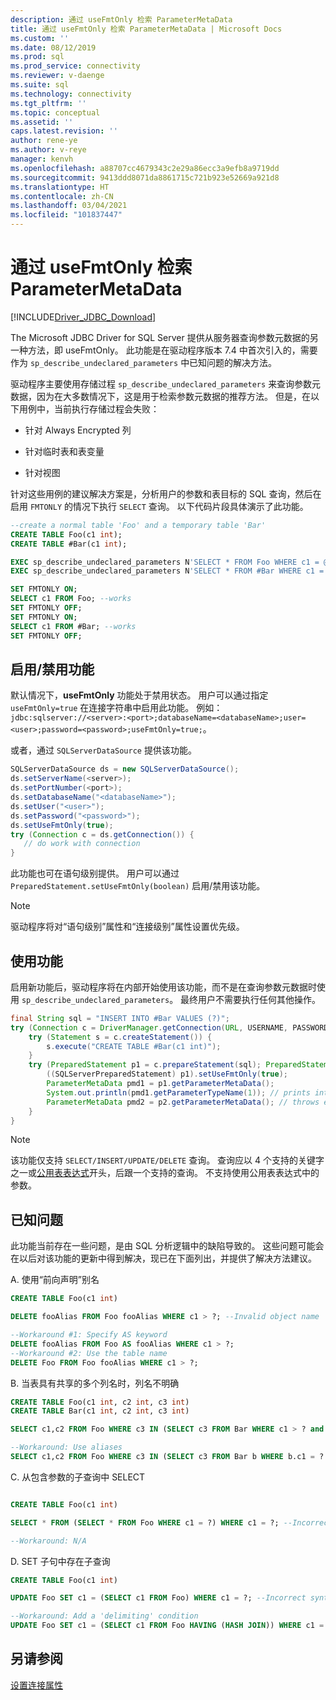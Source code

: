 ```yaml
---
description: 通过 useFmtOnly 检索 ParameterMetaData
title: 通过 useFmtOnly 检索 ParameterMetaData | Microsoft Docs
ms.custom: ''
ms.date: 08/12/2019
ms.prod: sql
ms.prod_service: connectivity
ms.reviewer: v-daenge
ms.suite: sql
ms.technology: connectivity
ms.tgt_pltfrm: ''
ms.topic: conceptual
ms.assetid: ''
caps.latest.revision: ''
author: rene-ye
ms.author: v-reye
manager: kenvh
ms.openlocfilehash: a88707cc4679343c2e29a86ecc3a9efb8a9719dd
ms.sourcegitcommit: 9413ddd8071da8861715c721b923e52669a921d8
ms.translationtype: HT
ms.contentlocale: zh-CN
ms.lasthandoff: 03/04/2021
ms.locfileid: "101837447"
---
```

# <a name="retrieving-parametermetadata-via-usefmtonly"></a>通过 useFmtOnly 检索 ParameterMetaData
[!INCLUDE[Driver_JDBC_Download](../../includes/driver_jdbc_download.md)]

  The Microsoft JDBC Driver for SQL Server 提供从服务器查询参数元数据的另一种方法，即 useFmtOnly。 此功能是在驱动程序版本 7.4 中首次引入的，需要作为 `sp_describe_undeclared_parameters` 中已知问题的解决方法。
  
  驱动程序主要使用存储过程 `sp_describe_undeclared_parameters` 来查询参数元数据，因为在大多数情况下，这是用于检索参数元数据的推荐方法。 但是，在以下用例中，当前执行存储过程会失败：
  
-   针对 Always Encrypted 列
  
-   针对临时表和表变量
  
-   针对视图 
  
  针对这些用例的建议解决方案是，分析用户的参数和表目标的 SQL 查询，然后在启用 `FMTONLY` 的情况下执行 `SELECT` 查询。 以下代码片段具体演示了此功能。
  
```sql
--create a normal table 'Foo' and a temporary table 'Bar'
CREATE TABLE Foo(c1 int);
CREATE TABLE #Bar(c1 int);

EXEC sp_describe_undeclared_parameters N'SELECT * FROM Foo WHERE c1 = @p0' --works fine
EXEC sp_describe_undeclared_parameters N'SELECT * FROM #Bar WHERE c1 = @p0' --fails with "Invalid object name '#Bar'"

SET FMTONLY ON;
SELECT c1 FROM Foo; --works
SET FMTONLY OFF;
SET FMTONLY ON;
SELECT c1 FROM #Bar; --works
SET FMTONLY OFF;
```
 
## <a name="turning-the-feature-onoff"></a>启用/禁用功能 
 默认情况下，**useFmtOnly** 功能处于禁用状态。 用户可以通过指定 `useFmtOnly=true` 在连接字符串中启用此功能。 例如：`jdbc:sqlserver://<server>:<port>;databaseName=<databaseName>;user=<user>;password=<password>;useFmtOnly=true;`。
 
 或者，通过 `SQLServerDataSource` 提供该功能。
 ```java
SQLServerDataSource ds = new SQLServerDataSource();
ds.setServerName(<server>);
ds.setPortNumber(<port>);
ds.setDatabaseName("<databaseName>");
ds.setUser("<user>");
ds.setPassword("<password>");
ds.setUseFmtOnly(true);
try (Connection c = ds.getConnection()) {
    // do work with connection
}
 ```
 
 此功能也可在语句级别提供。 用户可以通过 `PreparedStatement.setUseFmtOnly(boolean)` 启用/禁用该功能。
> [!NOTE]  
>  驱动程序将对“语句级别”属性和“连接级别”属性设置优先级。

## <a name="using-the-feature"></a>使用功能
  启用新功能后，驱动程序将在内部开始使用该功能，而不是在查询参数元数据时使用 `sp_describe_undeclared_parameters`。 最终用户不需要执行任何其他操作。
```java
final String sql = "INSERT INTO #Bar VALUES (?)";
try (Connection c = DriverManager.getConnection(URL, USERNAME, PASSWORD)) {
    try (Statement s = c.createStatement()) {
        s.execute("CREATE TABLE #Bar(c1 int)");
    }
    try (PreparedStatement p1 = c.prepareStatement(sql); PreparedStatement p2 = c.prepareStatement(sql)) {
        ((SQLServerPreparedStatement) p1).setUseFmtOnly(true);
        ParameterMetaData pmd1 = p1.getParameterMetaData();
        System.out.println(pmd1.getParameterTypeName(1)); // prints int
        ParameterMetaData pmd2 = p2.getParameterMetaData(); // throws exception, Invalid object name '#Bar'
    }
}
```
> [!NOTE]  
>  该功能仅支持 `SELECT/INSERT/UPDATE/DELETE` 查询。 查询应以 4 个支持的关键字之一或[公用表表达式](../../t-sql/queries/with-common-table-expression-transact-sql.md)开头，后跟一个支持的查询。 不支持使用公用表表达式中的参数。

## <a name="known-issues"></a>已知问题
  此功能当前存在一些问题，是由 SQL 分析逻辑中的缺陷导致的。 这些问题可能会在以后对该功能的更新中得到解决，现已在下面列出，并提供了解决方法建议。
  
A. 使用“前向声明”别名
```sql
CREATE TABLE Foo(c1 int)

DELETE fooAlias FROM Foo fooAlias WHERE c1 > ?; --Invalid object name 'fooAlias'

--Workaround #1: Specify AS keyword
DELETE fooAlias FROM Foo AS fooAlias WHERE c1 > ?;
--Workaround #2: Use the table name
DELETE Foo FROM Foo fooAlias WHERE c1 > ?;
```

B. 当表具有共享的多个列名时，列名不明确
```sql
CREATE TABLE Foo(c1 int, c2 int, c3 int)
CREATE TABLE Bar(c1 int, c2 int, c3 int)

SELECT c1,c2 FROM Foo WHERE c3 IN (SELECT c3 FROM Bar WHERE c1 > ? and c2 < ? and c3 = ?); --Ambiguous Column Name

--Workaround: Use aliases
SELECT c1,c2 FROM Foo WHERE c3 IN (SELECT c3 FROM Bar b WHERE b.c1 = ? and b.c2 = ? and b.c3 = ?);
```

C. 从包含参数的子查询中 SELECT
```sql

CREATE TABLE Foo(c1 int)

SELECT * FROM (SELECT * FROM Foo WHERE c1 = ?) WHERE c1 = ?; --Incorrect syntax near '?'

--Workaround: N/A
```

D. SET 子句中存在子查询
```sql
CREATE TABLE Foo(c1 int)

UPDATE Foo SET c1 = (SELECT c1 FROM Foo) WHERE c1 = ?; --Incorrect syntax near ')'

--Workaround: Add a 'delimiting' condition
UPDATE Foo SET c1 = (SELECT c1 FROM Foo HAVING (HASH JOIN)) WHERE c1 = ?;
```

## <a name="see-also"></a>另请参阅  
 [设置连接属性](../../connect/jdbc/setting-the-connection-properties.md)  
  
